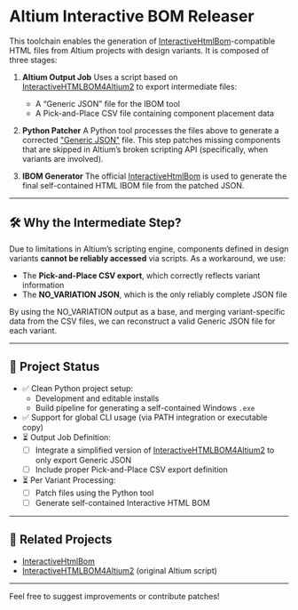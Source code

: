 # Altium Interactive BOM Releaser

This toolchain enables the generation of [InteractiveHtmlBom](https://github.com/openscopeproject/InteractiveHtmlBom)-compatible HTML files from Altium projects with design variants.
It is composed of three stages:

1. **Altium Output Job**
   Uses a script based on [InteractiveHTMLBOM4Altium2](https://github.com/zharovdv/InteractiveHTMLBOM4Altium2) to export intermediate files:
   - A “Generic JSON” file for the IBOM tool
   - A Pick-and-Place CSV file containing component placement data

2. **Python Patcher**
   A Python tool processes the files above to generate a corrected ["Generic JSON"](https://github.com/openscopeproject/InteractiveHtmlBom/blob/master/InteractiveHtmlBom/ecad/schema/genericjsonpcbdata_v1.schema) file.
   This step patches missing components that are skipped in Altium’s broken scripting API (specifically, when variants are involved).

3. **IBOM Generator**
   The official [InteractiveHtmlBom](https://github.com/openscopeproject/InteractiveHtmlBom) is used to generate the final self-contained HTML IBOM file from the patched JSON.

---

## 🛠 Why the Intermediate Step?

Due to limitations in Altium’s scripting engine, components defined in design variants **cannot be reliably accessed** via scripts. As a workaround, we use:

- The **Pick-and-Place CSV export**, which correctly reflects variant information
- The **NO_VARIATION JSON**, which is the only reliably complete JSON file

By using the NO_VARIATION output as a base, and merging variant-specific data from the CSV files, we can reconstruct a valid Generic JSON file for each variant.

---

## 🚧 Project Status

- ✅ Clean Python project setup:
  - Development and editable installs
  - Build pipeline for generating a self-contained Windows `.exe`
- ✅ Support for global CLI usage (via PATH integration or executable copy)
- ⏳ Output Job Definition:
  - ☐ Integrate a simplified version of [InteractiveHTMLBOM4Altium2](https://github.com/zharovdv/InteractiveHTMLBOM4Altium2) to only export Generic JSON
  - ☐ Include proper Pick-and-Place CSV export definition
- ⏳ Per Variant Processing:
  - ☐ Patch files using the Python tool
  - ☐ Generate self-contained Interactive HTML BOM

---

## 🔗 Related Projects

- [InteractiveHtmlBom](https://github.com/openscopeproject/InteractiveHtmlBom)
- [InteractiveHTMLBOM4Altium2](https://github.com/zharovdv/InteractiveHTMLBOM4Altium2) (original Altium script)

---

Feel free to suggest improvements or contribute patches!
